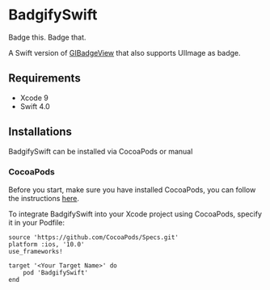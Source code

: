 # BadgifySwift
Badge this. Badge that.

A Swift version of [GIBadgeView](https://github.com/gemr/Sheriff) that also supports UIImage as badge.

## Requirements
* Xcode 9
* Swift 4.0

## Installations
BadgifySwift can be installed via CocoaPods or manual

### CocoaPods
Before you start, make sure you have installed CocoaPods, you can follow the instructions [here](http://guides.cocoapods.org/using/getting-started.html#installation).

To integrate BadgifySwift into your Xcode project using CocoaPods, specify it in your Podfile:
```
source 'https://github.com/CocoaPods/Specs.git'
platform :ios, '10.0'
use_frameworks!

target '<Your Target Name>' do
    pod 'BadgifySwift'
end
```

